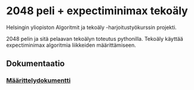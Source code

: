 # 2048 peli + expectiminimax tekoäly 

Helsingin yliopiston Algoritmit ja tekoäly -harjoitustyökurssin projekti.

2048 pelin ja sitä pelaavan tekoälyn toteutus pythonilla. Tekoäly käyttää expectiminimax algoritmia liikkeiden määrittämiseen.

## Dokumentaatio

### [Määrittelydokumentti](https://github.com/Lepardi/Tiralabra/blob/main/dokumentaatio/maarittelydokumentti.md)